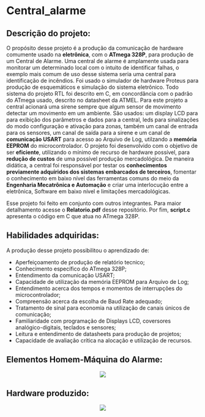 # Central_alarme

## Descrição do projeto:

O propósito desse projeto é a produção da comunicação de hardware comumente usado na **eletrônica**, com o **ATmega 328P**, para produção de um Central de Alarme. Uma central de alarme é amplamente usada para monitorar um determinado local com o intuito de identificar falhas, o exemplo mais comum de uso desse sistema seria
uma central para identificação de incêndios. Foi usado o simulador de hardware Proteus para produção de esquemáticos e simulação do sistema eletrônico. Todo sistema do projeto RTL foi descrito em C, em concordância com o padrão do ATmega usado, descrito no datasheet da ATMEL. Para este projeto a central acionará uma
sirene sempre que algum sensor de movimento detectar um movimento em um ambiente. São usados: um display LCD para para exibição dos parâmetros e dados para a central, leds para sinalizações do modo configuração e ativação para zonas, também um canal de entrada para os sensores, um canal de saída para a sirene e um canal de **comunicação USART** para acesso ao Arquivo de Log, utilzando a **memória EEPROM** do microcontrolador. O projeto foi desenvolvido com o objetivo de ser **eficiente**, utilizando o mínimo de recurso de hardware possível, para **redução de custos** de uma possível produção mercadológica. De maneira didática, a central foi responsável por testar os **conhecimentos previamente adquiridos dos sistemas embarcados de terceiros**, fomentar o conhecimento em baixo nível das ferramentas comuns do meio da **Engenharia Mecatrônica e Automação** e criar uma interlocução entre a eletrônica, Software em baixo nível e limitações mercadológicas.

Esse projeto foi feito em conjunto com outros integrantes. Para maior detalhamento acesse o **Relatorio.pdf** desse repositório. Por fim, **script.c** apresenta o código em C que atua no ATmega 328P.

## Habilidades adquiridas:

A produção desse projeto possibilitou o aprendizado de:
* Aperfeiçoamento de produção de relatório tecnico;
* Conhecimento específico do ATmega 328P; 
* Entendimento da comunicação USART;
* Capacidade de utilização da memória EEPROM para Arquivo de Log;
* Entendimento acerca dos tempos e momentos de interrupções do microcontrolador;
* Compreensão acerca da escolha de Baud Rate adequado;
* Tratamento de sinal para economia na utilização de canais únicos de comunicação;
* Familiaridade com programação de Displays LCD, coversores analógico-digitais, teclados e sensores;
* Leitura e entendimento de datasheets para produção de projetos;
* Capacidade de avaliação crítica na alocação e utilização de recursos.

## Elementos Homem-Máquina do Alarme:

<p align="center">
  <img src="https://user-images.githubusercontent.com/48588172/134418631-1e6586d8-10ce-4a24-af51-7c7d98fb9773.png" />
</p>

## Hardware produzido:

<p align="center">
  <img src="https://user-images.githubusercontent.com/48588172/134428133-f914f6fd-1d2e-47fb-87d8-ad365cf5702c.png" />
</p>
